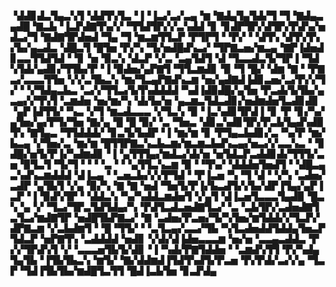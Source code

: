 ▝▟▟▊▟▃▜▄▃▚▜▝▟▟▜▚▜▃▝▐▝▐▃▞▃▞▃▄▝▆▝▇▟▄▜▄▜▟▞▜▝▜▝▇▟▄▃▄▟█▝▇▃▙▝▐▃▛▟▇▜▚▞▞▝▜▜▟▜▛▞▞▃▚▟▟▝▊▝▊▟▛▜▛▞▟▜▛▞▛▟▚▞▅▟▃▞▜▝▇▟▇▜▛▟▅▟▝▜▄▝▜▝▆▃▆▜▜▃▛▝▛▜▛▜▝▝▛▞▝▝▟▜▚▝▟▜▚▜▚▞▙▞▄▃▟▃▝▟█▃▜▝█▜▅▝▛▞▚▝▜▞▅▟█▟▚▃▞▝▜▛▇▃▅▞▆▃▄▝▇▛▐▟▅▟▊▃▃▜▜▟▜▟▝▝▊▝▅▝▉▃▚▝▟▃▛▝▞▃▝▃▄▜▟▜▝▟▝▜▃▃▟▃▜▞▜▛▐▝▜▟▚▜▟▞▄▟▊▞▜▜▙▞▛▝▐▝▉▟▅▞▄▛▇▜▝▜▜▃▆▟▊▝▉▝▜▝█▞▝▟▆▝▇▝▝▛▇▃▞▃▃▃▜▜▅▝▞▞▃▜▙▃▚▝▆▞▜▃▄▛▇▟▚▃▆▝▅▞▄▟▇▟▐▟▊▃▅▞▃▞▛▞▞▜▞▝▝▞▜▟▄▃▙▃▝▃▞▞▜▜▃▞▙▜▚▟▟▟▟▝▚▟▐▟▉▟█▞▄▜▅▝▛▃▟▞▙▜▙▞▄▃▄▞▞▜▚▜▝▃▆▟▅▝▅▞▆▞▚▝▟▞▙▞▅▝▄▃▆▃▜▟▃▟▊▞▅▟▆▟▅▜▃▟▊▟▊▝▄▛▐▟▜▜▞▝▚▃▝▞▜▝▆▃▟▃▃▃▝▞▜▃▚▝▉▝▐▃▚▟▊▜▛▟▐▝▊▝▛▝▊▞▚▞▄▜▅▞▄▞▛▜▞▜▅▝▇▞▄▝█▝█▝▉▞▝▃▝▜▅▃▝▟▊▃▚▟▊▜▛▞▛▃▙▜▄▟▚▟▉▜▚▝▇▜▄▃▝▜▜▟▟▟▞▝▊▃▜▞▙▟▛▝▐▝▆▞▆▝▊▝▛▜▄▃▙▟▊▞▃▝▚▞▛▝▆▞▙▃▄▝▞▜▅▞▃▝▆▞▆▝█▜▜▛▇▃▚▃▙▃▆▞▆▃▆▃▙▟▚▃▄▞▅▃▞▞▃▃▚▃▝▝▊▟█▞▅▜▞▛▐▞▚▟▆▟▊▝▐▝▄▜▜▜▄▞▆▟▃▞▟▞▅▝▅▜▟▃▛▃▟▟▊▟▞▜▜▜▞▃▅▝▉▜▃▜▝▜▞▜▝▝▝▝▃▝▝▝▄▜▜▃▚▃▆▝▉▝▝▜▚▞▝▟▟▟▅▜▅▟▜▝▝▟█▃▄▃▚▟▚▃▆▟▟▟▝▟▐▃▄▝▝▃▅▃▙▞▞▞▛▜▟▝▝▛▐▃▅▝▚▝▜▝▟▝▝▞▚▝▃▟▅▞▃▟▛▝▄▜▙▜▝▞▄▝▉▞▚▝▇▝▇▝▅▟▝▜▅▜▞▛▐▞▙▃▟▜▞▞▙▞▟▛▐▜▄▞▄▛▐▃▛▝▐▝▉▟▚▜▛▝▝▟▟▃▚▝▚▞▚▟▟▃▆▟▅▜▝▞▄▜▝▟▐▃▅▜▃▃▃▜▄▟▉▝█▃▚▝▄▝▞▝▜▃▞▜▛▃▜▟▜▟▄▞▚▝▛▟▜▃▟▃▅▟▇▜▃▞▝▃▝▃▙▜▛▞▃▟▅▟▇▜▃▜▃▞▆▟▇▜▛▝▅▟█▜▙▛▇▃▞▝▇▝▃▟▅▞▛▃▅▞▜▞▚▜▅▞▆▜▟▟▞▞▜▃▛▞▟▛▇▃▆▝▞▃▙▟▆▜▝▝█▝▜▜▞▝▝▃▜▃▄▞▃▃▞▜▙▝▚▜▃▟▅▟▟▜▟▟▄▜▅▃▛▜▟▃▛▝▅▛▇▜▚▝▃▟▟▟▟▝▅▟▊▝▞▟▞▟▐▟▅▃▃▃▆▝▅▞▅▝▃▃▄▃▟▟▃▝▛▞▞▜▛▟▚▜▝▞▝▃▃▃▅▜▙▜▞▟▊▝▐▝▚▟▞▛▇▜▟▟▅▝▝▃▆▟▚▜▜▝▛▞▚▟▄▜▄▜▙▝▐▜▙▜▙▃▚▝▆▜▞▝▇▞▟▟▆▟▐▜▟▜▚▟▜▞▛▃▅▝▛▞▛▟▞▃▞▞▄▝▜▃▛▝▜▟▐▜▙▜▙▞▆▟█▜▃▜▜▝█▟▐▃▙▜▅▝▊▃▛▟▄
